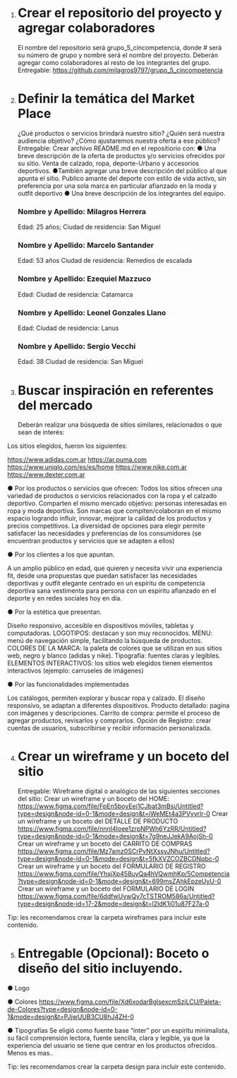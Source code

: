 1. # Crear el repositorio del proyecto y agregar colaboradores
   El nombre del repositorio será grupo_5_cincompetencia, donde # será su número de grupo y nombre será el nombre del proyecto.
   Deberán agregar como colaboradores al resto de los integrantes del grupo.
   Entregable: https://github.com/milagros9797/grupo_5_cincompetencia

2. # Definir la temática del Market Place
   ¿Qué productos o servicios brindará nuestro sitio? ¿Quién será nuestra audiencia objetivo? ¿Cómo ajustaremos nuestra oferta a ese público?
   Entregable: Crear archivo README.md en el repositiorio con:
   ● Una breve descripción de la oferta de productos y/o servicios ofrecidos por su
   sitio.
   Venta de calzado, ropa, deporte-Urbano y accesorios deportivos.
   ●También agregar una breve descripción del público al que apunta el sitio.
   Publico amante del deporte con estilo de vida activo, sin preferencia por una sola marca en particular afianzado en la moda y outfit deportivo
   ● Una breve descripción de los integrantes del equipo.
   ### Nombre y Apellido: Milagros Herrera
   Edad: 25 años;
   Ciudad de residencia: San Miguel
   ###  Nombre y Apellido: Marcelo Santander
   Edad: 53 años
   Ciudad de residencia: Remedios de escalada
   ### Nombre y Apellido: Ezequiel Mazzuco
   Edad:
   Ciudad de residencia: Catamarca
   ### Nombre y Apellido: Leonel Gonzales Llano
   Edad:
   Ciudad de residencia: Lanus
   ### Nombre y Apellido: Sergio Vecchi
   Edad: 38
   Ciudad de residencia: San Miguel

3. # Buscar inspiración en referentes del mercado
   Deberán realizar una búsqueda de sitios similares, relacionados o que sean de interés:

Los sitios elegidos, fueron los siguientes:

https://www.adidas.com.ar
https://ar.puma.com
https://www.uniqlo.com/es/es/home
https://www.nike.com.ar
https://www.dexter.com.ar

● Por los productos o servicios que ofrecen:
Todos los sitios ofrecen una variedad de productos o servicios relacionados con la ropa y el calzado deportivo. Comparten el mismo mercado objetivo: personas interesadas en ropa y moda deportiva. Son marcas que compiten/colaboran en el mismo espacio logrando influir, innovar, mejorar la calidad de los productos y precios competitivos. La diversidad de opciones para elegir permite satisfacer las necesidades y preferencias de los consumidores (se encuentran productos y servicios que se adapten a ellos)

● Por los clientes a los que apuntan.

A un amplio público en edad, que quieren y necesita vivir una experiencia fit, desde una propuestas que puedan satisfacer las necesidades deportivas y outfit elegante centrado en un espíritu de competencia deportiva sana vestimenta para persona con un espíritu afianzado en el deporte y en redes sociales hoy en día.

● Por la estética que presentan.

Diseño responsivo, accesible en dispositivos móviles, tabletas y computadoras.
LOGOTIPOS: destacan y son muy reconocidos.
MENU: menú de navegación simple, facilitando la búsqueda de productos.  
COLORES DE LA MARCA: la paleta de colores que se utilizan en sus sitios web, negro y blanco (adidas y nike). Tipografía: fuentes claras y legibles.
ELEMENTOS INTERACTIVOS: los sitios web elegidos tienen elementos interactivos (ejemplo: carruseles de imágenes)

● Por las funcionalidades implementadas

Los catálogos, permiten explorar y buscar ropa y calzado. El diseño responsivo, se adaptan a diferentes dispositivos.
Producto detallado: pagina con imágenes y descripciones. Carrito de compra: permite el proceso de agregar productos, revisarlos y comprarlos.
Opción de Registro: crear cuentas de usuarios, subscribirse y recibir información personalizada.

4. # Crear un wireframe y un boceto del sitio
   Entregable: Wireframe digital o analógico de las siguientes secciones del sitio:
   Crear un wireframe y un boceto del HOME:
   https://www.figma.com/file/FpEn5boyEei1CJbat3mBsi/Untitled?type=design&node-id=0-1&mode=design&t=iWeMEt4a3PVyyrlr-0
   Crear un wireframe y un boceto del DETALLE DE PRODUCTO
   https://www.figma.com/file/nnnI4Ioee1zrpNPWh6YzRR/Untitled?type=design&node-id=0-1&mode=design&t=7g9neJJekA9AojSh-0
   Crear un wireframe y un boceto del CARRITO DE COMPRAS
   https://www.figma.com/file/Mz7amz0SCrPvNtXssvJNhu/Untitled?type=design&node-id=0-1&mode=design&t=5fkXVZCOZBCDNqbc-0
   Crear un wireframe y un boceto del FORMULARIO DE REGISTRO
   https://www.figma.com/file/YhsjXp458uyQa4hVQwmhKp/5Competencia?type=design&node-id=0-1&mode=design&t=699msZAhkEpzeUyU-0
   Crear un wireframe y un boceto del FORMULARIO DE LOGIN
   https://www.figma.com/file/6ddfwUywQy7cTSTROM586a/Untitled?type=design&node-id=17-2&mode=design&t=l2IdK1j01u87F27a-0

Tip: les recomendamos crear la carpeta wireframes para incluir este contenido.

5. # Entregable (Opcional): Boceto o diseño del sitio incluyendo.

● Logo

● Colores
https://www.figma.com/file/Xd6xodarBglsexcmSzjLCU/Paleta-de-Colores?type=design&node-id=0-1&mode=design&t=PJjwUUB3CU8hJ4ZH-0

● Tipografías
Se eligió como fuente base “inter” por un espíritu minimalista, su fácil comprensión lectora, fuente sencilla, clara y legible, ya que la experiencia del usuario se tiene que centrar en los productos ofrecidos.
Menos es mas..

Tip: les recomendamos crear la carpeta design para incluir este contenido.
